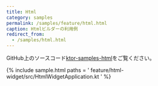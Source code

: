 ```yaml
---
title: Html
category: samples
permalink: /samples/feature/html.html
caption: Htmlビルダーの利用例
redirect_from:
  - /samples/html.html
---
```


GitHub上のソースコード[ktor-samples-html](https://github.com/ktorio/ktor-samples/tree/master/feature/html-widget)をご覧ください。

{% include sample.html paths = '
    feature/html-widget/src/HtmlWidgetApplication.kt
' %}
